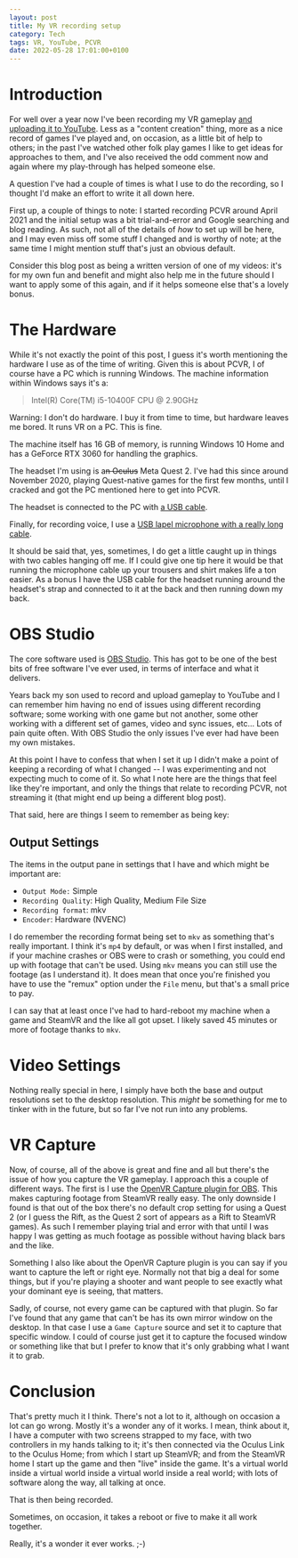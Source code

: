 ```yaml
---
layout: post
title: My VR recording setup
category: Tech
tags: VR, YouTube, PCVR
date: 2022-05-28 17:01:00+0100
---
```


# Introduction

For well over a year now I've been recording my VR gameplay [and uploading
it to YouTube](https://www.youtube.com/user/daveporg). Less as a "content
creation" thing, more as a nice record of games I've played and, on
occasion, as a little bit of help to others; in the past I've watched other
folk play games I like to get ideas for approaches to them, and I've also
received the odd comment now and again where my play-through has helped
someone else.

A question I've had a couple of times is what I use to do the recording, so
I thought I'd make an effort to write it all down here.

First up, a couple of things to note: I started recording PCVR around April
2021 and the initial setup was a bit trial-and-error and Google searching
and blog reading. As such, not all of the details of *how* to set up will be
here, and I may even miss off some stuff I changed and is worthy of note; at
the same time I might mention stuff that's just an obvious default.

Consider this blog post as being a written version of one of my videos: it's
for my own fun and benefit and might also help me in the future should I
want to apply some of this again, and if it helps someone else that's a
lovely bonus.

# The Hardware

While it's not exactly the point of this post, I guess it's worth mentioning
the hardware I use as of the time of writing. Given this is about PCVR, I of
course have a PC which is running Windows. The machine information within
Windows says it's a:

> Intel(R) Core(TM) i5-10400F CPU @ 2.90GHz

Warning: I don't do hardware. I buy it from time to time, but hardware
leaves me bored. It runs VR on a PC. This is fine.

The machine itself has 16 GB of memory, is running Windows 10 Home and has a
GeForce RTX 3060 for handling the graphics.

The headset I'm using is a~~n Oculus~~ Meta Quest 2. I've had this
since around November 2020, playing Quest-native games for the first few
months, until I cracked and got the PC mentioned here to get into PCVR.

The headset is connected to the PC with [a USB
cable](https://www.amazon.co.uk/gp/product/B08MJDNV4F/).

Finally, for recording voice, I use a [USB lapel microphone with a really
long cable](https://www.amazon.co.uk/gp/product/B08T1S7NRP/?th=1).

It should be said that, yes, sometimes, I do get a little caught up in
things with two cables hanging off me. If I could give one tip here it would
be that running the microphone cable up your trousers and shirt makes life a
ton easier. As a bonus I have the USB cable for the headset running around
the headset's strap and connected to it at the back and then running down my
back.

# OBS Studio

The core software used is [OBS Studio](https://obsproject.com/). This has
got to be one of the best bits of free software I've ever used, in terms of
interface and what it delivers.

Years back my son used to record and upload gameplay to YouTube and I can
remember him having no end of issues using different recording software;
some working with one game but not another, some other working with a
different set of games, video and sync issues, etc... Lots of pain quite
often. With OBS Studio the only issues I've ever had have been my own
mistakes.

At this point I have to confess that when I set it up I didn't make a point
of keeping a recording of what I changed -- I was experimenting and not
expecting much to come of it. So what I note here are the things that feel
like they're important, and only the things that relate to recording PCVR,
not streaming it (that might end up being a different blog post).

That said, here are things I seem to remember as being key:

## Output Settings

The items in the output pane in settings that I have and which might be
important are:

- `Output Mode:` Simple
- `Recording Quality`: High Quality, Medium File Size
- `Recording format`: mkv
- `Encoder`: Hardware (NVENC)

I do remember the recording format being set to `mkv` as something that's
really important. I think it's `mp4` by default, or was when I first
installed, and if your machine crashes or OBS were to crash or something,
you could end up with footage that can't be used. Using `mkv` means you can
still use the footage (as I understand it). It does mean that once you're
finished you have to use the "remux" option under the `File` menu, but
that's a small price to pay.

I can say that at least once I've had to hard-reboot my machine when a game
and SteamVR and the like all got upset. I likely saved 45 minutes or more of
footage thanks to `mkv`.

# Video Settings

Nothing really special in here, I simply have both the base and output
resolutions set to the desktop resolution. This *might* be something for me
to tinker with in the future, but so far I've not run into any problems.

# VR Capture

Now, of course, all of the above is great and fine and all but there's the
issue of how you capture the VR gameplay. I approach this a couple of
different ways. The first is I use the [OpenVR Capture plugin for
OBS](https://github.com/baffler/OBS-OpenVR-Input-Plugin). This makes
capturing footage from SteamVR really easy. The only downside I found is
that out of the box there's no default crop setting for using a Quest 2 (or
I guess the Rift, as the Quest 2 sort of appears as a Rift to SteamVR
games). As such I remember playing trial and error with that until I was
happy I was getting as much footage as possible without having black bars
and the like.

Something I also like about the OpenVR Capture plugin is you can say if you
want to capture the left or right eye. Normally not that big a deal for some
things, but if you're playing a shooter and want people to see exactly what
your dominant eye is seeing, that matters.

Sadly, of course, not every game can be captured with that plugin. So far
I've found that any game that can't be has its own mirror window on the
desktop. In that case I use a `Game Capture` source and set it to capture
that specific window. I could of course just get it to capture the focused
window or something like that but I prefer to know that it's only grabbing
what I want it to grab.

# Conclusion

That's pretty much it I think. There's not a lot to it, although on occasion
a lot can go wrong. Mostly it's a wonder any of it works. I mean, think
about it, I have a computer with two screens strapped to my face, with two
controllers in my hands talking to it; it's then connected via the Oculus
Link to the Oculus Home; from which I start up SteamVR; and from the SteamVR
home I start up the game and then "live" inside the game. It's a virtual
world inside a virtual world inside a virtual world inside a real world;
with lots of software along the way, all talking at once.

That is then being recorded.

Sometimes, on occasion, it takes a reboot or five to make it all work
together.

Really, it's a wonder it ever works. ;-)

[//]: # (2022-05-28-my-vr-recording-setup.md ends here)
